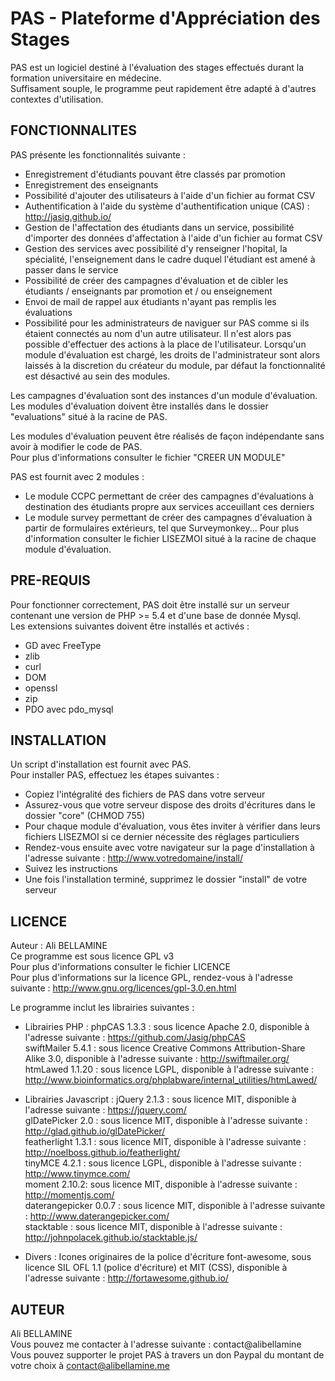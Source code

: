 PAS - Plateforme d'Appréciation des Stages
=======

PAS est un logiciel destiné à l'évaluation des stages effectués durant la formation universitaire en médecine.  
Suffisament souple, le programme peut rapidement être adapté à d'autres contextes d'utilisation.  

FONCTIONNALITES
-------

PAS présente les fonctionnalités suivante :

- Enregistrement d'étudiants pouvant être classés par promotion
- Enregistrement des enseignants
- Possibilité d'ajouter des utilisateurs à l'aide d'un fichier au format CSV
- Authentification à l'aide du système d'authentification unique (CAS) : http://jasig.github.io/
- Gestion de l'affectation des étudiants dans un service, possibilité d'importer des données d'affectation à l'aide d'un fichier au format CSV
- Gestion des services avec possibilité d'y renseigner l'hopital, la spécialité, l'enseignement dans le cadre duquel l'étudiant est amené à passer dans le service
- Possibilité de créer des campagnes d'évaluation et de cibler les étudiants / enseignants par promotion et / ou enseignement
- Envoi de mail de rappel aux étudiants n'ayant pas remplis les évaluations
- Possibilité pour les administrateurs de naviguer sur PAS comme si ils étaient connectés au nom d'un autre utilisateur. Il n'est alors pas possible d'effectuer des actions à la place de l'utilisateur. Lorsqu'un module d'évaluation est chargé, les droits de l'administrateur sont alors laissés à la discretion du créateur du module, par défaut la fonctionnalité est désactivé au sein des modules.

Les campagnes d'évaluation sont des instances d'un module d'évaluation.  
Les modules d'évaluation doivent être installés dans le dossier "evaluations" situé à la racine de PAS.

Les modules d'évaluation peuvent être réalisés de façon indépendante sans avoir à modifier le code de PAS.  
Pour plus d'informations consulter le fichier "CREER UN MODULE"

PAS est fournit avec 2 modules :
- Le module CCPC permettant de créer des campagnes d'évaluations à destination des étudiants propre aux services acceuillant ces derniers
- Le module survey permettant de créer des campagnes d'évaluation à partir de formulaires extérieurs, tel que Surveymonkey...
Pour plus d'information consulter le fichier LISEZMOI situé à la racine de chaque module d'évaluation.

PRE-REQUIS
-------

Pour fonctionner correctement, PAS doit être installé sur un serveur contenant une version de PHP >= 5.4 et d'une base de donnée Mysql.  
Les extensions suivantes doivent être installés et activés :
- GD avec FreeType
- zlib
- curl
- DOM
- openssl
- zip
- PDO avec pdo_mysql

INSTALLATION
-------

Un script d'installation est fournit avec PAS.  
Pour installer PAS, effectuez les étapes suivantes :

- Copiez l'intégralité des fichiers de PAS dans votre serveur
- Assurez-vous que votre serveur dispose des droits d'écritures dans le dossier "core" (CHMOD 755)
- Pour chaque module d'évaluation, vous êtes inviter à vérifier dans leurs fichiers LISEZMOI si ce dernier nécessite des réglages particuliers
- Rendez-vous ensuite avec votre navigateur sur la page d'installation à l'adresse suivante : http://www.votredomaine/install/
- Suivez les instructions
- Une fois l'installation terminé, supprimez le dossier "install" de votre serveur

LICENCE
-------

Auteur : Ali BELLAMINE  
Ce programme est sous licence GPL v3  
Pour plus d'informations consulter le fichier LICENCE  
Pour plus d'informations sur la licence GPL, rendez-vous à l'adresse suivante : http://www.gnu.org/licences/gpl-3.0.en.html  

Le programme inclut les librairies suivantes :

- Librairies PHP :
phpCAS 1.3.3 : sous licence Apache 2.0, disponible à l'adresse suivante : https://github.com/Jasig/phpCAS  
swiftMailer 5.4.1 : sous licence Creative Commons Attribution-Share Alike 3.0, disponible à l'adresse suivante : http://swiftmailer.org/  
htmLawed 1.1.20 : sous licence LGPL, disponible à l'adresse suivante : http://www.bioinformatics.org/phplabware/internal_utilities/htmLawed/  

- Librairies Javascript :
jQuery 2.1.3 : sous licence MIT, disponible à l'adresse suivante : https://jquery.com/  
glDatePicker 2.0 : sous licence MIT, disponible à l'adresse suivante : http://glad.github.io/glDatePicker/  
featherlight 1.3.1 : sous licence MIT, disponible à l'adresse suivante : http://noelboss.github.io/featherlight/  
tinyMCE 4.2.1 : sous licence LGPL, disponible à l'adresse suivante : http://www.tinymce.com/  
moment 2.10.2: sous licence MIT, disponible à l'adresse suivante : http://momentjs.com/  
daterangepicker 0.0.7 : sous licence MIT, disponible à l'adresse suivante : http://www.daterangepicker.com/  
stacktable : sous licence MIT, disponible à l'adresse suivante : http://johnpolacek.github.io/stacktable.js/  

- Divers :
Icones originaires de la police d'écriture font-awesome, sous licence SIL OFL 1.1 (police d'écriture) et MIT (CSS), disponible à l'adresse suivante : http://fortawesome.github.io/

AUTEUR
-------

Ali BELLAMINE  
Vous pouvez me contacter à l'adresse suivante : contact@alibellamine  
Vous pouvez supporter le projet PAS à travers un don Paypal du montant de votre choix à contact@alibellamine.me

